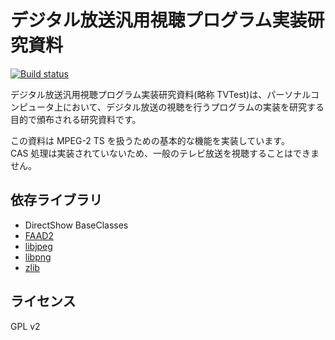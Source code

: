 デジタル放送汎用視聴プログラム実装研究資料
==========================================
[![Build status](https://ci.appveyor.com/api/projects/status/5gnq93p2qji5sllj/branch/master?svg=true)](https://ci.appveyor.com/project/kento1218/tvtest/branch/master)

デジタル放送汎用視聴プログラム実装研究資料(略称 TVTest)は、パーソナルコンピュータ上において、デジタル放送の視聴を行うプログラムの実装を研究する目的で頒布される研究資料です。

この資料は MPEG-2 TS を扱うための基本的な機能を実装しています。  
CAS 処理は実装されていないため、一般のテレビ放送を視聴することはできません。


依存ライブラリ
--------------
* DirectShow BaseClasses
* [FAAD2](http://www.audiocoding.com/faad2.html)
* [libjpeg](http://www.ijg.org/)
* [libpng](http://libpng.org/)
* [zlib](http://zlib.net/)


ライセンス
----------
GPL v2
